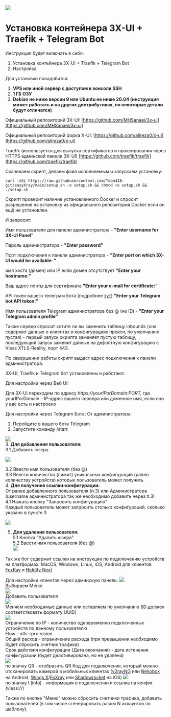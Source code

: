 ![](https://telegra.ph/file/1e82726556d321d84e2b6.png)
# Установка контейнера 3X-UI + Traefik + Telegram Bot
Инструкция будет включать в себя:

1.  Установка контейнера 3X-UI + Traefik + Telegram Bot
2.  Настройка

Для установки понадобится:

1.  **VPS или иной сервер с доступом к консоли SSH**
2.  **1 ГБ ОЗУ**
3.  **Debian не ниже версии 9 или Ubuntu не ниже 20.04 (инструкция может работать и на других дистрибутивах, но некоторые детали будут отличатся)**

Официальный репозиторий 3X-UI: [https://github.com/MHSanaei/3x-ui](https://github.com/MHSanaei/3x-ui)

Официальный репозиторий форка X-UI: [https://github.com/alireza0/x-ui](https://github.com/alireza0/x-ui)

Traefik (используется для выпуска сертификатов и проксирования через HTTPS админской панели 3X-UI) [https://github.com/traefik/traefik] (https://github.com/traefik/traefik)

Скачиваем скрипт, делаем файл исполняемым и запускаем установку:

    curl -sSL https://raw.githubusercontent.com/Team418-git/easyXray/main/setup.sh -o setup.sh && chmod +x setup.sh && ./setup.sh

Скрипт проверит наличие установленного Docker и спросит разрешение на установку из официального репозитория Docker если он ещё не установлен.

И запросит:

Имя пользователя для панели администратора - **"Enter username for 3X-UI Panel"**

Пароль администратора - **"Enter password"**

Порт подключения к панели администратора - **"Enter port on which 3X-UI would be available: "**

имя хоста (домен) или IP если домен отсутствует **"Enter your hostname:"**

Ваш адрес почты для сертификата **"Enter your e-mail for certificate:"**

API токен вашего телеграм бота (подробнее [тут](https://medium.com/geekculture/generate-telegram-token-for-bot-api-d26faf9bf064)) **"Enter your Telegram bot API token:"**

Имя пользователя Telegram администратора без @ (не ID) - **"Enter your Telegram admin profile"**

Также сервер спросит хотите ли вы заменить таблицу inbounds (она содержит данные о клиентах и конфигурациях прокси, по умолчанию пустая) - первый запуск скрипта заменяет пустую таблицу, последующий запуск заменит данные на дефолтную конфигурацию с Vless XTLS-Reality, порт 443.

По завершении работы скрипт выдаст адрес подключения к панели администратора.

3X-UI, Traefik и Telegram бот установлены и работают.

Для настройки через Веб UI:

Для 3X-UI переходим по адресу _https://yourIPorDomain:PORT,_ где yourIPorDomain - IP-адрес вашего сервера или доменное имя, если оно у вас есть и настроено

Для настройки через Telegram Бота:
От администратора:
1. Перейдите в вашего бота Telegram
2. Запустите команду /start

![](https://telegra.ph/file/fb92abe35cc048814a85e.jpg)   
3. **Для добавления пользователя:**   
  3.1 Добавить юзера   

![](https://telegra.ph/file/75c44676a24a1b0a5d59e.jpg)   

  3.2 Ввести имя пользователя (без @)   
  3.3 Ввести количество (лимит) уникальных конфигураций (равно количеству устройств) которые пользователь может получить    
4. **Для получения ссылки-конфигурации:**     
   От ранее добавленного пользователя (п.3) или Администратора (username администратора так же необходимо добавить через п.3)   
  4.1 Нажать кнопку "Запросить конфигурацию"     
  Каждый пользователь может запросить столько конфигураций, сколько указано в пункте 3    

![](https://telegra.ph/file/bf9bd70ec7cf2929d5ddf.jpg)

5. **Для удаления пользователя:**   
5.1 Кнопка "Удалить юзера"     
5.2 Ввести имя пользователя (без @)     
![](https://telegra.ph/file/c5360e9ea4376b7cb5707.jpg)     

Так же бот содержит ссылки на инструкции по подключению устройств на платформах: MacOS, Windows, Linux, iOS, Android для клиентов [FoxRay](https://apps.apple.com/us/app/foxray/id6448898396) и [Hiddify Next](https://github.com/hiddify/hiddify-next)

Для настройки клиентов через админскую панель:
![](https://telegra.ph/file/7eb8f8013da91cfbfebe0.png)      
 Выбираем Меню   
![](https://telegra.ph/file/d085c978b3c622d54a875.png)      
Добавить пользователя   
![](https://telegra.ph/file/d2721d1ed8a72f8398b45.png)      
Меняем необходимые данные или оставляем по умолчанию (ID должен соответствовать формату UUID)   
![](https://telegra.ph/file/12f1372bb3b3239746968.png)     
Ограничение по IP - количество одновременно подключенных устройств по данному пользователю   
Flow - xtls-rprx-vision    
Общий расход - ограничение расхода (при превышении необходимо будет сбросить счетчик трафика)    
Срок действия конфигурации (Дата окончания) - дата истечения конфигурации (будет деактивирована, но не удалена)    
![](https://telegra.ph/file/e97259146bedf9ce7394c.png)      
  по значку QR - отобразить QR Код для подключения, который можно отсканировать камерой в мобильных клиентах ([v2rayNG](https://github.com/2dust/v2rayNG/releases) или [Nekobox](https://github.com/MatsuriDayo/NekoBoxForAndroid/releases) на Android, [Wings X](https://apps.apple.com/us/app/wings-x/id6446119727)/[FoXray](https://apps.apple.com/us/app/foxray/id6448898396) или [Shadowrocket](https://apps.apple.com/us/app/shadowrocket/id932747118) на iOS)
![](https://telegra.ph/file/9120e5869e7e5dd352357.png)      
по значку I (info) - информация о подключении и ссылка на конфиг (vless://)    

Также по кнопке "Меню" можно сбросить счетчики трафика, добавить пользователей (в том числе сгенерировать разом N аккаунтов по шаблону).    
